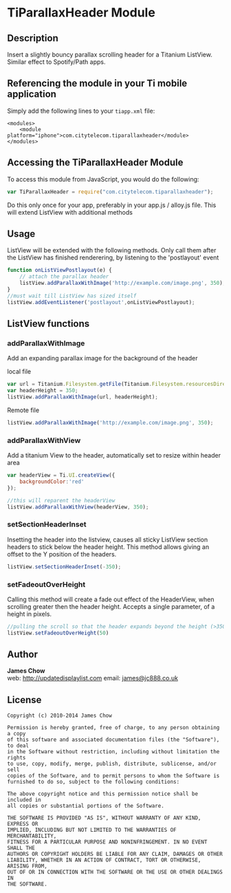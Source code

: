 # TiParallaxHeader Module

## Description

Insert a slightly bouncy parallax scrolling header for a Titanium ListView.
Similar effect to Spotify/Path apps.

## Referencing the module in your Ti mobile application 

Simply add the following lines to your `tiapp.xml` file:
    
    <modules>
        <module platform="iphone">com.citytelecom.tiparallaxheader</module> 
    </modules>
    
## Accessing the TiParallaxHeader Module

To access this module from JavaScript, you would do the following:

```javascript
var TiParallaxHeader = require("com.citytelecom.tiparallaxheader");
```

Do this only once for your app, preferably in your app.js / alloy.js file.
This will extend ListView with additional methods


## Usage

ListView will be extended with the following methods. Only call them after the ListView has finished renderering, by listening to the 'postlayout' event

```javascript
function onListViewPostlayout(e) {
    // attach the parallax header
    listView.addParallaxWithImage('http://example.com/image.png', 350);
}
//must wait till ListView has sized itself
listView.addEventListener('postlayout',onListViewPostlayout);
```
## ListView functions

### addParallaxWithImage

Add an expanding parallax image for the background of the header

local file
```javascript	
var url = Titanium.Filesystem.getFile(Titanium.Filesystem.resourcesDirectory, 'ParallaxImage.jpg').nativePath;
var headerHeight = 350;
listView.addParallaxWithImage(url, headerHeight);
```

Remote file
```javascript
listView.addParallaxWithImage('http://example.com/image.png', 350);
```

### addParallaxWithView
Add a titanium View to the header, automatically set to resize within header area

```javascript
var headerView = Ti.UI.createView({
    backgroundColor:'red'
});

//this will reparent the headerView
listView.addParallaxWithView(headerView, 350);
```

### setSectionHeaderInset
Insetting the header into the listview, causes all sticky ListView section headers to stick below the header height.
This method allows giving an offset to the Y position of the headers.

```javascript
listView.setSectionHeaderInset(-350);
```

### setFadeoutOverHeight
Calling this method will create a fade out effect of the HeaderView, when scrolling greater then the header height.
Accepts a single parameter, of a height in pixels.

```javascript
//pulling the scroll so that the header expands beyond the height (>350) within 50 pixels the view will gradually fade
listView.setFadeoutOverHeight(50)
```

## Author

**James Chow**  
web: http://updatedisplaylist.com
email:  james@jc888.co.uk

## License

    Copyright (c) 2010-2014 James Chow

    Permission is hereby granted, free of charge, to any person obtaining a copy
    of this software and associated documentation files (the "Software"), to deal
    in the Software without restriction, including without limitation the rights
    to use, copy, modify, merge, publish, distribute, sublicense, and/or sell
    copies of the Software, and to permit persons to whom the Software is
    furnished to do so, subject to the following conditions:

    The above copyright notice and this permission notice shall be included in
    all copies or substantial portions of the Software.

    THE SOFTWARE IS PROVIDED "AS IS", WITHOUT WARRANTY OF ANY KIND, EXPRESS OR
    IMPLIED, INCLUDING BUT NOT LIMITED TO THE WARRANTIES OF MERCHANTABILITY,
    FITNESS FOR A PARTICULAR PURPOSE AND NONINFRINGEMENT. IN NO EVENT SHALL THE
    AUTHORS OR COPYRIGHT HOLDERS BE LIABLE FOR ANY CLAIM, DAMAGES OR OTHER
    LIABILITY, WHETHER IN AN ACTION OF CONTRACT, TORT OR OTHERWISE, ARISING FROM,
    OUT OF OR IN CONNECTION WITH THE SOFTWARE OR THE USE OR OTHER DEALINGS IN
    THE SOFTWARE.
